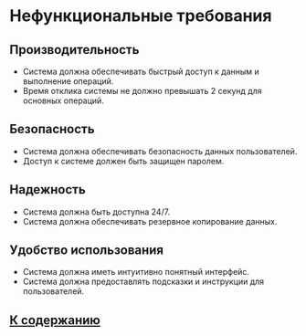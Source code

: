 ﻿# Нефункциональные требования

## Производительность
- Система должна обеспечивать быстрый доступ к данным и выполнение операций.
- Время отклика системы не должно превышать 2 секунд для основных операций.

## Безопасность
- Система должна обеспечивать безопасность данных пользователей.
- Доступ к системе должен быть защищен паролем.

## Надежность
- Система должна быть доступна 24/7.
- Система должна обеспечивать резервное копирование данных.

## Удобство использования
- Система должна иметь интуитивно понятный интерфейс.
- Система должна предоставлять подсказки и инструкции для пользователей.


## [К содержанию](../Документация/content.md)

